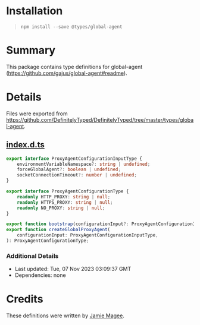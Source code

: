 # Installation
> `npm install --save @types/global-agent`

# Summary
This package contains type definitions for global-agent (https://github.com/gajus/global-agent#readme).

# Details
Files were exported from https://github.com/DefinitelyTyped/DefinitelyTyped/tree/master/types/global-agent.
## [index.d.ts](https://github.com/DefinitelyTyped/DefinitelyTyped/tree/master/types/global-agent/index.d.ts)
````ts
export interface ProxyAgentConfigurationInputType {
    environmentVariableNamespace?: string | undefined;
    forceGlobalAgent?: boolean | undefined;
    socketConnectionTimeout?: number | undefined;
}

export interface ProxyAgentConfigurationType {
    readonly HTTP_PROXY: string | null;
    readonly HTTPS_PROXY: string | null;
    readonly NO_PROXY: string | null;
}

export function bootstrap(configurationInput?: ProxyAgentConfigurationInputType): boolean;
export function createGlobalProxyAgent(
    configurationInput: ProxyAgentConfigurationInputType,
): ProxyAgentConfigurationType;

````

### Additional Details
 * Last updated: Tue, 07 Nov 2023 03:09:37 GMT
 * Dependencies: none

# Credits
These definitions were written by [Jamie Magee](https://github.com/JamieMagee).
